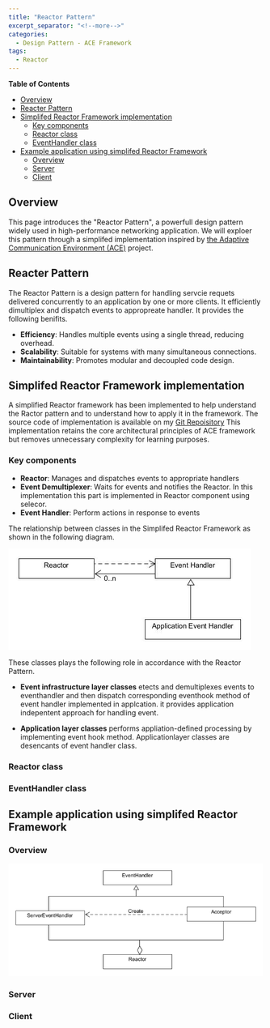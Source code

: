 ```yaml
---
title: "Reactor Pattern"
excerpt_separator: "<!--more-->"
categories:
  - Design Pattern - ACE Framework
tags:
  - Reactor
---
```

**Table of Contents**
- [Overview](#overview)
- [Reacter Pattern](#reacter-pattern)
- [Simplifed Reactor Framework implementation](#simplifed-reactor-framework-implementation)
  - [Key components](#key-components)
  - [Reactor class](#reactor-class)
  - [EventHandler class](#eventhandler-class)
- [Example application using simplifed Reactor Framework](#example-application-using-simplifed-reactor-framework)
  - [Overview](#overview-1)
  - [Server](#server)
  - [Client](#client)


## Overview
This page introduces the "Reactor Pattern", a powerfull design pattern widely used in high-performance networking application. We will exploer this pattern through a simplifed implementation inspired by [the Adaptive Communication Environment (ACE)](https://www.dre.vanderbilt.edu/~schmidt/ACE.html) project.

## Reacter Pattern
The Reactor Pattern is a design pattern for handling servcie requets delivered concurrently to an application by one or more clients. It efficiently dimultiplex and dispatch events to appropreate handler. It provides the following benifits.

- **Efficiency**: Handles multiple events using a single thread, reducing overhead.
- **Scalability**: Suitable for systems with many simultaneous connections.
- **Maintainability**: Promotes modular and decoupled code design.


## Simplifed Reactor Framework implementation
A simplified Reactor framework has been implemented to help understand the Ractor pattern and to understand how to apply it in the framework. The source code of implementation is available on my [Git Repoisitory](https://github.com/yjung93/study_reactor_1_0)  This implementation retains the core architectural principles of ACE framework but removes unnecessary complexity for learning purposes.  

### Key components

- **Reactor**: Manages and dispatches events to appropriate handlers
- **Event Demultiplexer**: Waits for events and notifies the Reactor. In this implementation this part is implemented in Reactor component using selecor.
- **Event Handler**: Perform actions in response to events

The relationship between classes in the Simplifed Reactor Framework as shown in the following diagram.

![alt text](/assets/images/reactor_class_diagram_v_1_1.jpg)

These classes plays the following role in accordance with the Reactor Pattern.
- **Event infrastructure layer classes**  etects and demultiplexes events to eventhandler and then dispatch corresponding eventhook method of event handler implemented in applcation. it provides application indepentent approach for handling event.

- **Application layer classes** performs appliation-defined processing by implementing event hook method. Applicationlayer classes are desencants of event handler class.
  

### Reactor class

### EventHandler class

## Example application using simplifed Reactor Framework
### Overview

![alt text](/assets/images/example_reactor.png)


### Server
### Client

